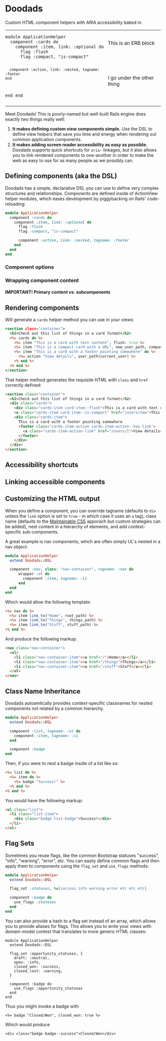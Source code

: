 # Doodads

Custom HTML component helpers with ARIA accessibility baked in.

<table cellpadding="0" cellspacing="0" width="100%">
	<tbody>
		<tr>
			<td rowspan="2" style="padding: 0;">
				<pre><code>module ApplicationHelper
  component :cards do
    component :item, link: :optional do
      flag :flush
      flag :compact, "is-compact"

      component :action, link: :nested, tagname: :footer
    end
  end
end</code></pre>
			</td>
			<td style="padding: 0;">
				This is an ERB block
			</td>
		</tr>
		<tr>
			<td style="padding: 0;">
				I go under the other thing
			</td>
		</tr>
	</tbody>
</table>

Meet Doodads! This is poorly-named but well-built Rails engine does exactly two things really well:

1. **It makes defining custom view components simple.** Use the DSL to define view helpers that save you time and energy when rendering out common application components.
2. **It makes adding screen reader accessibility as easy as possible.** Doodads supports quick shortcuts for `aria-` linkages, but it also allows you to link rendered components to one-another in order to make the web as easy to use for as many people as we possibly can.

## Defining components (aka the DSL)

Doodads has a simple, declarative DSL you can use to define very complex structures and relationships. Components are defined inside of ActionView helper modules, which eases development by piggybacking on Rails' code-reloading:

```ruby
module ApplicationHelper
  component :cards do
    component :item, link: :optional do
      flag :flush
      flag :compact, "is-compact"

      component :action, link: :nested, tagname: :footer
    end
  end
end
```

### Component options

### Wrapping component content

#### IMPORTANT! Primary content vs. subcomponents

## Rendering components

Will generate a `cards` helper method you can use in your views:

```html.erb
<section class="container">
  <h2>Check out this list of things in a card format</h2>
  <%= cards do %>
    <%= item "This is a card with text content", flush: true %>
    <%= item "This is a compact card with a URL", new_user_path, compact: true %>
    <%= item "This is a card with a footer pointing somewhere" do %>
      <%= action "View details", user_path(current_user) %>
    <% end %>
  <% end %>
</section>
```

That helper method generates the requisite HTML with `class` and `href` correctly defined:

```html
<section class="container">
  <h2>Check out this list of things in a card format</h2>
  <div class="cards">
    <div class="cards-item card-item--flush">This is a card with text content</div>
    <a class="cards-item card-item--is-compact" href="/users/new">This is a compact card with a URL</a>
    <div class="cards-item">
      This is a card with a footer pointing somewhere
      <footer class="cards-item-action cards-item-action--has-link">
        <a class="cards-item-action-link" href="/users/1">View details</a>
      </footer>
    </div>
  </div>
</section>
```

## Accessibility shortcuts

## Linking accessible components



## Customizing the HTML output

When you define a component, you can override tagname (defaults to `div` unless the `link` option is set to `true` - in which case it uses an `a` tag), class name (defaults to the [Maintainable CSS](https://maintainablecss.com/chapters/introduction/) apporach but custom strategies can be added), nest content in a hierarchy of elements, and add context-specific sub-components.

A great example is nav components, which are often simply UL's nested in a nav object:

```ruby
module ApplicationHelper
  extend Doodads::DSL

  component :nav, class: "nav-container", tagname: :nav do
	  wrapper :ul do
	    component :item, tagname: :li
	  end
  end
end
```

Which would allow the following template:

```html.erb
<%= nav do %>
  <%= item link_to("Home", root_path) %>
  <%= item link_to("Things", things_path) %>
  <%= item link_to("Stuff", stuff_path) %>
<% end %>
```

And produce the following markup:

```html
<nav class="nav-container">
  <ul>
    <li class="nav-container-item"><a href="/">Home</a></li>
    <li class="nav-container-item"><a href="/things">Things</a></li>
    <li class="nav-container-item"><a href="/stuff">Stuff</a></li>
  </ul>
</nav>
```

## Class Name Inheritance

Doodads autoamtically provides context-specific classnames for nested components not related by a common hierarchy.

```ruby
module ApplicationHelper
  extend Doodads::DSL

  component :list, tagname: :ul do
    component :item, tagname: :li
  end

  component :badge
end
```

Then, if you were to nest a badge inside of a list like so:

```html.erb
<%= list do %>
  <%= item do %>
    <%= badge "Success!" %>
  <% end %>
<% end %>
```

You would have the following markup:

```html
<ul class="list">
  <li class="list-item">
    <div class="badge list-badge">Success!</div>
  </li>
</ul>
```

## Flag Sets

Sometimes you reuse flags, like the common Bootstrap statuses "success", "info", "warning", "error", etc. You can easily define common flags and then apply them to components using the `flag_set` and `use_flags` methods:

```ruby
module ApplicationHelper
  extend Doodads::DSL

  flag_set :statuses, %w[success info warning error etc etc etc]

  component :badge do
    use_flags :statuses
  end
end
```

You can also provide a hash to a flag set instead of an array, which allows you to provide aliases for flags. This allows you to write your views with domain-model context that translates to more generic HTML classes:

```
module ApplicationHelper
  extend Doodads::DSL

  flag_set :opportunity_statuses, {
    draft: :neutral,
    open: :info,
    closed_won: :success,
    closed_lost: :warning,
  }

  component :badge do
    use_flags :opportunity_statuses
  end
end
```

Thus you might invoke a badge with

```erb
<%= badge "Closed/Won", closed_won: true %>
```

Which would produce

```
<div class="badge badge--success">Closed/Won</div>
```
